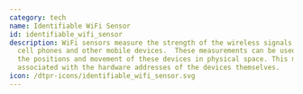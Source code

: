 ```yaml
---
category: tech
name: Identifiable WiFi Sensor
id: identifiable_wifi_sensor
description: W﻿iFi sensors measure the strength of the wireless signals from
  cell phones and other mobile devices.  These measurements can be used to track
  the positions and movement of these devices in physical space. This may be
  associated with the hardware addresses of the devices themselves.
icon: /dtpr-icons/identifiable_wifi_sensor.svg
---
```

